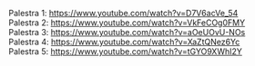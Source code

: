 Palestra 1: https://www.youtube.com/watch?v=D7V6acVe_54 <br/>
Palestra 2: https://www.youtube.com/watch?v=VkFeCOg0FMY <br/>
Palestra 3: https://www.youtube.com/watch?v=aOeUOvU-NOs <br/>
Palestra 4: https://www.youtube.com/watch?v=XaZtQNez6Yc <br/>
Palestra 5: https://www.youtube.com/watch?v=tGYO9XWhI2Y
